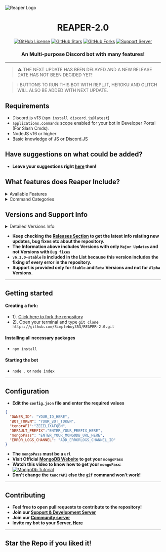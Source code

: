 ![Reaper Logo](https://media.discordapp.net/attachments/853118185330049054/885199802369974292/images_1.jpeg)

<h1 align="center"> REAPER-2.0  </h1>
<p align="center">
<a href="https://github.com/Simpleboy353/REAPER-2.0/blob/main/LICENSE.md"><img alt="GitHub License" src="https://img.shields.io/github/license/Simpleboy353/REAPER-2.0?style=for-the-badge"></a>
<a href="https://github.com/Simpleboy353/stargazers"><img alt="GitHub Stars" src="https://img.shields.io/github/stars/Simpleboy353/REAPER-2.0?style=for-the-badge"></a> 
<a href="https://github.com/Simpleboy353/REAPER-2.0/network"><img alt="GitHub Forks" src="https://img.shields.io/github/forks/Simpleboy353/REAPER-2.0?style=for-the-badge"></a>
<a href="https://infinitybot.tk/support"><img alt="Support Server" src="https://img.shields.io/badge/Discord-7289DA?style=for-the-badge&logo=discord&logoColor=white"></a>
</p>
<h3 align="center">An Multi-purpose Discord bot with many features!</h3>

---

> ⚠️ THE NEXT UPDATE HAS BEEN DELAYED AND A NEW RELEASE DATE HAS NOT BEEN DECIDED YET!

> ℹ️ BUTTONS TO RUN THIS BOT WITH REPL.IT, HEROKU AND GLITCH WILL ALSO BE ADDED WITH NEXT UPDATE.

## Requirements
- Discord.js v13 (`npm install discord.js@latest`)
- `applications.commands` scope enabled for your bot in Developer Portal (For Slash Cmds).
- NodeJS v16 or higher
- Basic knowledge of JS or Discord.JS

## Have suggestions on what could be added?
- **Leave your suggestions right [here](https://github.com/Simpleboy353/REAPER-2.0/issues/15) then!**

## What features does Reaper Include?

<details><summary>Available Features</summary>

| Features             | Availability |
| -------------------- | ------------ |
| Anti-Link            |     ✅       |
| Autorole             |     ✅       |
| Auto-Mod             |     ✅       |
| Custom Prefix        |     ✅       |
| Permanent Database   |     ✅       |
| Welcomer             |     ✅       |
| Logging              |     ✅       |
| Menu(s)              |     ✅       |
| Slash Commands       |     ✅       |

</details>

<details><summary>Command Categories</summary>

| Commands Category      | Availability |
| ---------------------- | ------------ |
| Configuration          |     ✅       |
| Fun                    |     ✅       |
| Image                  |     ✅       |
| Info                   |     ✅       |
| Moderation             |     ✅       |
| NSFW                   |     ✅       |
| Utilities              |     ✅       |

</details>

## Versions and Support Info

<details><summary>Detailed Versions Info</summary>

|              REAPER Versions                           | Support Status |
| ------------------------------------------------------ | -------------- |
| v6.7.5-alpha (Better Error Logging) (Current)          |       Available       |
| v6.7.0-beta (Slash Cmds, Thread Events)                |       Available       |
| v6.6.0-beta (Logging, New UI for settings)             |       Available       |
| v6.5.0-stable (V13 Support Added)                      |       Seems Okay to me!       |
| v6.3.0-stable (Anti-Link Support)                      |       Discontinued       |       
| v6.1.0-stable (Error Free Version)                     |       Discontinued       |
| v5.5.0-stable (Welcomer Added)                         |       Discontinued       |
| v5.0.0-beta (Autorole Added)                           |       Discontinued       |
| v4.9.0-alpha (Custom Prefix Added)                     |       Discontinued       |
| v4.4.0-alpha (Database Support Added)                  |       Discontinued       |

</details>

- **Keep checking the [Releases Section](https://github.com/Simpleboy353/REAPER-2.0/releases) to get the latest info relating new updates, bug fixes etc about the repository.**
- **The Information above includes Versions with only `Major Updates` and not Versions with `Bug fixes`**
- **`v6.1.0-stable` is included in the List because this version includes the fixing of every error in the repository.**
- **Support is provided only for `Stable` and `Beta` Versions and not for `Alpha` Versions.**

---

## Getting started
#### Creating a fork:
- 1). [Click here to fork the repository](https://github.com/Simpleboy353/REAPER-2.0)
- 2). Open your terminal and type `git clone https://github.com/Simpleboy353/REAPER-2.0.git`
#### Installing all necessary packages
- `npm install`
#### Starting the bot
- `node .` or `node index` 

---

## Configuration
- **Edit the `config.json` file and enter the  required values**
```json
{
  "OWNER_ID": "YOUR_ID_HERE",
  "BOT_TOKEN": "YOUR_BOT_TOKEN",
  "tenorAPI":"ZEEELJXAFQBN",
  "DEFAULT_PREFIX":"ENTER_YOUR_PREFIX_HERE",
  "mongoPass": "ENTER_YOUR_MONGODB_URL_HERE",
  "ERROR_LOGS_CHANNEL": "ADD_ERRORLOGS_CHANNEL_ID"
}
```
- **The `mongoPass` must be a `url`**
- **Visit Official [MongoDB Website](https://mongodb.com) to get your `mongoPass`**
- **Watch this video to know how to get your `mongoPass`:**
[![MongoDb Tutorial](http://img.youtube.com/vi/pf-8KA8td88/0.jpg)](http://www.youtube.com/watch?v=pf-8KA8td88 "MongoDB Tutorial")
- **Don't change the `tenorAPI` else the `gif` command won't work!**


---

## Contributing
- **Feel free to open pull requests to contribute to the repository!**
- **Join our [Support & Development Server](https://infinitybot.tk/support)**
- **Join our [Community server](https://discord.gg/yMfyeNR2DT)**
- **Invite my bot to your Server, [Here](https://infinitybot.tk/invite)**

---

## Star the Repo if you liked it!
